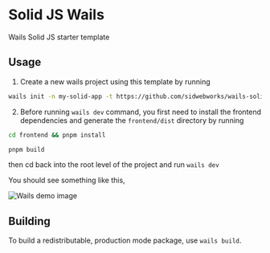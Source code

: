 # Solid JS Wails

Wails Solid JS starter template

## Usage

1. Create a new wails project using this template by running
```sh
wails init -n my-solid-app -t https://github.com/sidwebworks/wails-solid-template
```

2. Before running `wails dev` command, you first need to install the frontend dependencies and generate the `frontend/dist` directory by running
```sh
cd frontend && pnpm install
```

```sh
pnpm build
```

then cd back into the root level of the project and run `wails dev`
  
You should see something like this,

![Wails demo image](https://user-images.githubusercontent.com/58144379/175643391-3d9e6488-d0c7-4f02-b330-bbc7ae225935.png)

## Building

To build a redistributable, production mode package, use `wails build`.
